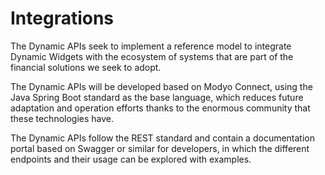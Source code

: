 # Integrations

The Dynamic APIs seek to implement a reference model to integrate Dynamic Widgets with the ecosystem of systems that are part of the financial solutions we seek to adopt.

The Dynamic APIs will be developed based on Modyo Connect, using the Java Spring Boot standard as the base language, which reduces future adaptation and operation efforts thanks to the enormous community that these technologies have.

The Dynamic APIs follow the REST standard and contain a documentation portal based on Swagger or similar for developers, in which the different endpoints and their usage can be explored with examples.
